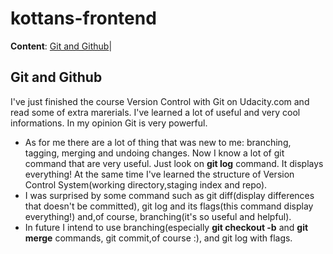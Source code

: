 # kottans-frontend
**Content**: [Git and Github](#git-and-github)|
## Git and Github
I've just finished the course Version Control with Git on Udacity.com and read some of extra marerials. I've learned a lot of useful and very cool informations. In my opinion Git is very powerful.
- As for me there are a lot of thing that was new to me: branching, tagging, merging and undoing changes. Now I know a lot of git command that are very useful. Just look on **git log** command. It displays everything! At the same time I've learned the structure of Version Control System(working directory,staging index and repo). 
- I was surprised by some command such as git diff(display differences that doesn't be committed), git log and its flags(this command display everything!) and,of course, branching(it's so useful and helpful).
- In future I intend to use branching(especially **git checkout -b** and **git merge** commands, git commit,of course :), and git log with flags.
